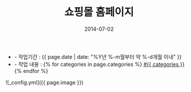 ﻿---
layout: post
title: "쇼핑몰 홈페이지"
date: 2014-07-02
categories:
  - ShoppingMall
  - MobileWeb
  - Design
  - Cafe24
image: https://kjuhee0712.github.io/images/pages/20140702_lu.jpg
image-sm: https://kjuhee0712.github.io/images/thumbs/20140702_lu.jpg
---

<ul class="inform">
	<li class="preview__date" itemprop="datePublished" datetime="{{ page.date | date_to_xmlschema }}">- 작업기간 : {{ page.date | date: "%Y년 %-m월부터 약 %-d개월 이내" }}</li>
	<li class="preview__catetory" itemprop="catetory">- 작업 내용 :
		{% for categories in page.categories %}
           <a href="/category/{{ categories }}/">#{{ categories }}</a>     
      	{% endfor %}</li>
</ul>

![_config.yml]({{ page.image }})


